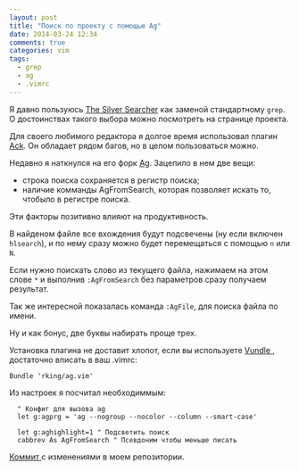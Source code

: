 ```yaml
---
layout: post
title: "Поиск по проекту с помощью Ag"
date: 2014-03-24 12:34
comments: true
categories: vim
tags:
  - grep
  - ag
  - .vimrc
---
```


Я давно пользуюсь [The Silver Searcher](https://github.com/ggreer/the_silver_searcher) как заменой стандартному `grep`. О достоинствах такого выбора можно посмотреть на странице проекта.

Для своего любимого редактора я долгое время использовал плагин [Ack](https://github.com/mileszs/ack.vim). Он обладает рядом багов, но в целом пользоваться можно.

Недавно я наткнулся на его форк [Ag](https://github.com/rking/ag.vim). Зацепило в нем две вещи:

* строка поиска сохраняется в регистр поиска;
* наличие комманды AgFromSearch, которая позволяет искать то, чтобыло в регистре поиска.

Эти факторы позитивно влияют на продуктивность.

В найденом файле все вхождения будут подсвечены (ну если включен `hlsearch`), и по нему сразу можно будет перемещаться с помощью `n` или `N`.

Если нужно поискать слово из текущего файла, нажимаем на этом слове `*` и выполнив `:AgFromSearch` без параметров сразу получаем результат.

Так же интересной показалась команда  `:AgFile`, для поиска файла по имени.

Ну и как бонус, две буквы набирать проще трех.

<!-- more -->

Установка плагина не доставит хлопот, если вы используете [ Vundle ](https://github.com/gmarik/Vundle.vim), достаточно вписать в ваш .vimrc:

```
Bundle 'rking/ag.vim'
```

Из настроек я посчитал необходиммым:

```
  " Конфиг для вызова ag
  let g:agprg = 'ag --nogroup --nocolor --column --smart-case'

  let g:aghighlight=1 " Подсветить поиск
  cabbrev As AgFromSearch " Псевдоним чтобы меньше писать
```

[ Коммит ](https://github.com/Andrew8xx8/dotfiles/commit/b320da45a2ece73611a5f5b855539a41a2f38bc8) с изменениями в моем репозитории.
